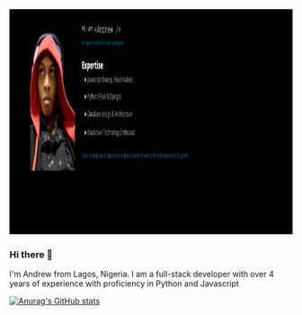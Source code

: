 <!-- ![]( =250x250) -->
<img src="https://raw.githubusercontent.com/andrewinsoul/andrewinsoul/main/Hi%2C%20I%20am%20Mar_Andrew%20.png" width="3800" height="400" />

### Hi there 👋
I'm Andrew from Lagos, Nigeria. I am a full-stack developer with over 4 years of experience with proficiency in Python and Javascript

[![Anurag's GitHub stats](https://github-readme-stats.vercel.app/api?username=andrewinsoul)](https://github.com/anuraghazra/github-readme-stats)

<!--
**andrewinsoul/andrewinsoul** is a ✨ _special_ ✨ repository because its `README.md` (this file) appears on your GitHub profile.

Here are some ideas to get you started:

- 🔭 I’m currently working on ...
- 🌱 I’m currently learning ...
- 👯 I’m looking to collaborate on ...
- 🤔 I’m looking for help with ...
- 💬 Ask me about ...
- 📫 How to reach me: ...
- 😄 Pronouns: ...
- ⚡ Fun fact: ...
-->
